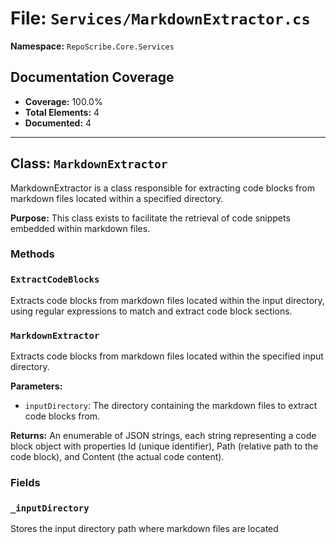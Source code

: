 # File: `Services/MarkdownExtractor.cs`

**Namespace:** `RepoScribe.Core.Services`

## Documentation Coverage

- **Coverage:** 100.0%
- **Total Elements:** 4
- **Documented:** 4

---

## Class: `MarkdownExtractor`

MarkdownExtractor is a class responsible for extracting code blocks from markdown files located within a specified directory.

**Purpose:** This class exists to facilitate the retrieval of code snippets embedded within markdown files.

### Methods

  ### `ExtractCodeBlocks`

  Extracts code blocks from markdown files located within the input directory, using regular expressions to match and extract code block sections.

  ### `MarkdownExtractor`

  Extracts code blocks from markdown files located within the specified input directory.

  **Parameters:**
  - `inputDirectory`: The directory containing the markdown files to extract code blocks from.

  **Returns:** An enumerable of JSON strings, each string representing a code block object with properties Id (unique identifier), Path (relative path to the code block), and Content (the actual code content).

### Fields

  ### `_inputDirectory`

  Stores the input directory path where markdown files are located

